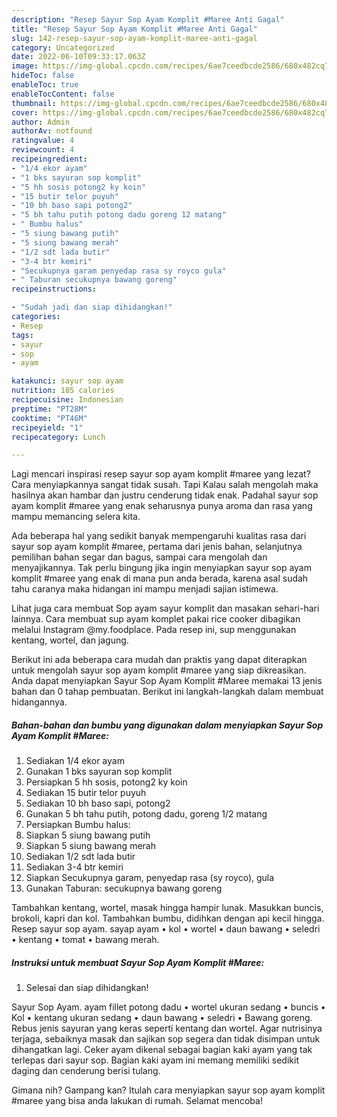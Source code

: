 ```yaml
---
description: "Resep Sayur Sop Ayam Komplit #Maree Anti Gagal"
title: "Resep Sayur Sop Ayam Komplit #Maree Anti Gagal"
slug: 142-resep-sayur-sop-ayam-komplit-maree-anti-gagal
category: Uncategorized
date: 2022-06-10T09:33:17.063Z
image: https://img-global.cpcdn.com/recipes/6ae7ceedbcde2586/680x482cq70/sayur-sop-ayam-komplit-maree-foto-resep-utama.jpg
hideToc: false
enableToc: true
enableTocContent: false
thumbnail: https://img-global.cpcdn.com/recipes/6ae7ceedbcde2586/680x482cq70/sayur-sop-ayam-komplit-maree-foto-resep-utama.jpg
cover: https://img-global.cpcdn.com/recipes/6ae7ceedbcde2586/680x482cq70/sayur-sop-ayam-komplit-maree-foto-resep-utama.jpg
author: Admin
authorAv: notfound
ratingvalue: 4
reviewcount: 4
recipeingredient:
- "1/4 ekor ayam"
- "1 bks sayuran sop komplit"
- "5 hh sosis potong2 ky koin"
- "15 butir telor puyuh"
- "10 bh baso sapi potong2"
- "5 bh tahu putih potong dadu goreng 12 matang"
- " Bumbu halus"
- "5 siung bawang putih"
- "5 siung bawang merah"
- "1/2 sdt lada butir"
- "3-4 btr kemiri"
- "Secukupnya garam penyedap rasa sy royco gula"
- " Taburan secukupnya bawang goreng"
recipeinstructions:

- "Sudah jadi dan siap dihidangkan!"
categories:
- Resep
tags:
- sayur
- sop
- ayam

katakunci: sayur sop ayam 
nutrition: 185 calories
recipecuisine: Indonesian
preptime: "PT28M"
cooktime: "PT46M"
recipeyield: "1"
recipecategory: Lunch

---
```



Lagi mencari inspirasi resep sayur sop ayam komplit #maree yang lezat? Cara menyiapkannya sangat tidak susah. Tapi Kalau salah mengolah maka hasilnya akan hambar dan justru cenderung tidak enak. Padahal sayur sop ayam komplit #maree yang enak seharusnya punya aroma dan rasa yang mampu memancing selera kita.


Ada beberapa hal yang sedikit banyak mempengaruhi kualitas rasa dari sayur sop ayam komplit #maree, pertama dari jenis bahan, selanjutnya pemilihan bahan segar dan bagus, sampai cara mengolah dan menyajikannya. Tak perlu bingung jika ingin menyiapkan sayur sop ayam komplit #maree yang enak di mana pun anda berada, karena asal sudah tahu caranya maka hidangan ini mampu menjadi sajian istimewa.

Lihat juga cara membuat Sop ayam sayur komplit dan masakan sehari-hari lainnya. Cara membuat sup ayam komplet pakai rice cooker dibagikan melalui Instagram @my.foodplace. Pada resep ini, sup menggunakan kentang, wortel, dan jagung.


Berikut ini ada beberapa cara mudah dan praktis yang dapat diterapkan untuk mengolah sayur sop ayam komplit #maree yang siap dikreasikan. Anda dapat menyiapkan Sayur Sop Ayam Komplit #Maree memakai 13 jenis bahan dan 0 tahap pembuatan. Berikut ini langkah-langkah dalam membuat hidangannya.

<!--inarticleads1-->

##### Bahan-bahan dan bumbu yang digunakan dalam menyiapkan Sayur Sop Ayam Komplit #Maree:

1. Sediakan 1/4 ekor ayam
1. Gunakan 1 bks sayuran sop komplit
1. Persiapkan 5 hh sosis, potong2 ky koin
1. Sediakan 15 butir telor puyuh
1. Sediakan 10 bh baso sapi, potong2
1. Gunakan 5 bh tahu putih, potong dadu, goreng 1/2 matang
1. Persiapkan  Bumbu halus:
1. Siapkan 5 siung bawang putih
1. Siapkan 5 siung bawang merah
1. Sediakan 1/2 sdt lada butir
1. Sediakan 3-4 btr kemiri
1. Siapkan Secukupnya garam, penyedap rasa (sy royco), gula
1. Gunakan  Taburan: secukupnya bawang goreng


Tambahkan kentang, wortel, masak hingga hampir lunak. Masukkan buncis, brokoli, kapri dan kol. Tambahkan bumbu, didihkan dengan api kecil hingga. Resep sayur sop ayam. sayap ayam • kol • wortel • daun bawang • seledri • kentang • tomat • bawang merah. 

<!--inarticleads2-->

##### Instruksi untuk membuat Sayur Sop Ayam Komplit #Maree:


1. Selesai dan siap dihidangkan!

Sayur Sop Ayam. ayam fillet potong dadu • wortel ukuran sedang • buncis • Kol • kentang ukuran sedang • daun bawang • seledri • Bawang goreng. Rebus jenis sayuran yang keras seperti kentang dan wortel. Agar nutrisinya terjaga, sebaiknya masak dan sajikan sop segera dan tidak disimpan untuk dihangatkan lagi. Ceker ayam dikenal sebagai bagian kaki ayam yang tak terlepas dari sayur sop. Bagian kaki ayam ini memang memiliki sedikit daging dan cenderung berisi tulang. 

Gimana nih? Gampang kan? Itulah cara menyiapkan sayur sop ayam komplit #maree yang bisa anda lakukan di rumah. Selamat mencoba!

